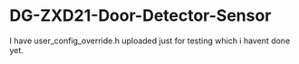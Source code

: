 # DG-ZXD21-Door-Detector-Sensor

I have user_config_override.h uploaded just for testing which i havent done yet.
